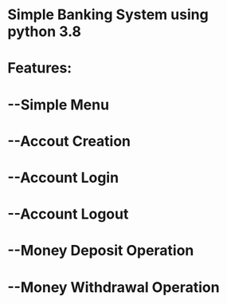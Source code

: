 # Simple Banking System using python 3.8
# Features:
#   --Simple Menu
#   --Accout Creation
#   --Account Login
#   --Account Logout
#   --Money Deposit Operation
#   --Money Withdrawal Operation
